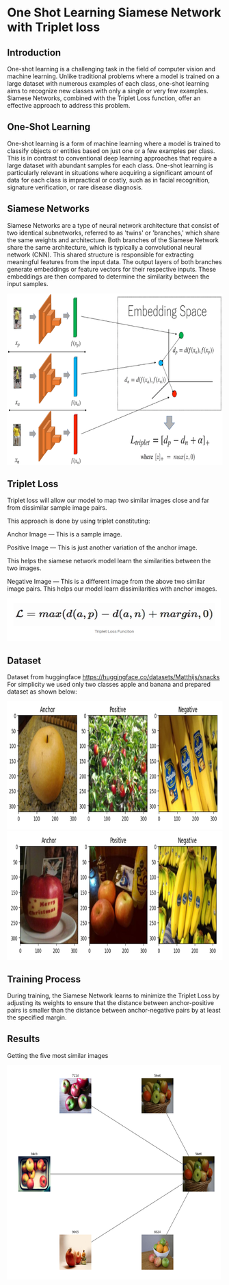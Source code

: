 # One Shot Learning Siamese Network with Triplet loss


## Introduction

One-shot learning is a challenging task in the field of computer vision and machine learning. Unlike traditional problems where a model is trained on a large dataset with numerous examples of each class, one-shot learning aims to recognize new classes with only a single or very few examples. Siamese Networks, combined with the Triplet Loss function, offer an effective approach to address this problem.

## One-Shot Learning

One-shot learning is a form of machine learning where a model is trained to classify objects or entities based on just one or a few examples per class. This is in contrast to conventional deep learning approaches that require a large dataset with abundant samples for each class. One-shot learning is particularly relevant in situations where acquiring a significant amount of data for each class is impractical or costly, such as in facial recognition, signature verification, or rare disease diagnosis.


## Siamese Networks

Siamese Networks are a type of neural network architecture that consist of two identical subnetworks, referred to as 'twins' or 'branches,' which share the same weights and architecture. Both branches of the Siamese Network share the same architecture, which is typically a convolutional neural network (CNN). This shared structure is responsible for extracting meaningful features from the input data. The output layers of both branches generate embeddings or feature vectors for their respective inputs. These embeddings are then compared to determine the similarity between the input samples.

<img src="/img/a1.png" width="600" height="400">


## Triplet Loss
Triplet loss will allow our model to map two similar images close and far from dissimilar sample image pairs.

This approach is done by using triplet constituting:

Anchor Image — This is a sample image.

Positive Image — This is just another variation of the anchor image.

This helps the siamese network model learn the similarities between the two images.

Negative Image — This is a different image from the above two similar image pairs.
This helps our model learn dissimilarities with anchor images.

<img src="/img/l1.png" width="500" height="100">

## Dataset
Dataset from huggingface https://huggingface.co/datasets/Matthijs/snacks
For simplicity we used only two classes apple and banana and prepared dataset as shown below:

<img src="/img/d1.png" width="600" height="300">

<img src="/img/d2.png" width="600" height="300">


## Training Process
During training, the Siamese Network learns to minimize the Triplet Loss by adjusting its weights to ensure that the distance between anchor-positive pairs is smaller than the distance between anchor-negative pairs by at least the specified margin.



## Results
Getting the five most similar images

<img src="/img/r1.png" width="500" height="500">




